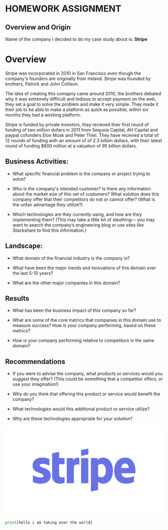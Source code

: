 # HOMEWORK ASSIGNMENT

## Overview and Origin

Name of the company I decided to do my case study about is: **Stripe**

# Overview
Stripe was incorporated in 2010 in San Francisco even though the company's founders are originally from Ireland. 
Stripe was founded by brothers, Patrick and John Collison.

The idea of creating this comapny came around 2010, the brothers debated why it was extremely difficult and tedious to accept payment on the web, they set a goal to solve the problem and make it very simple. 
They made it their job to be able to make a platform as quick as possible, within six months they had a working platform. 

Stripe is funded by private investors, they recieved their first round of funding of two million dollars in 2011 from Sequoia Capital, AH Capital and paypal cofunders Elon Musk and Peter Thiel. 
They have recieved a total of 12 rounds of funding with an amount of of 2.3 billion dollars, with their latest round of funding $600 million at a valuation of 95 billion dollars.

## Business Activities:

* What specific financial problem is the company or project trying to solve?

* Who is the company's intended customer?  Is there any information about the market size of this set of customers?
What solution does this company offer that their competitors do not or cannot offer? (What is the unfair advantage they utilize?)

* Which technologies are they currently using, and how are they implementing them? (This may take a little bit of sleuthing–– you may want to search the company’s engineering blog or use sites like Stackshare to find this information.)


## Landscape:

* What domain of the financial industry is the company in?

* What have been the major trends and innovations of this domain over the last 5-10 years?

* What are the other major companies in this domain?


## Results

* What has been the business impact of this company so far?

* What are some of the core metrics that companies in this domain use to measure success? How is your company performing, based on these metrics?

* How is your company performing relative to competitors in the same domain?


## Recommendations

* If you were to advise the company, what products or services would you suggest they offer? (This could be something that a competitor offers, or use your imagination!)

* Why do you think that offering this product or service would benefit the company?

* What technologies would this additional product or service utilize?

* Why are these technologies appropriate for your solution?


![Stripe](images/stripe.png)
```python
print[hello i am taking over the world]
```
